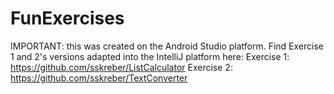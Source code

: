 # FunExercises
IMPORTANT: this was created on the Android Studio platform.
Find Exercise 1 and 2's versions adapted into the IntelliJ platform here: 
Exercise 1: https://github.com/sskreber/ListCalculator
Exercise 2: https://github.com/sskreber/TextConverter 

